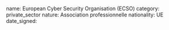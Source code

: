 name: European Cyber Security Organisation (ECSO)
category: private_sector
nature:  Association professionnelle 
nationality: UE
date_signed:
    